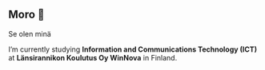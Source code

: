 ## Moro 👋
Se olen minä

I’m currently studying **Information and Communications Technology (ICT)** at **Länsirannikon Koulutus Oy WinNova** in Finland.
